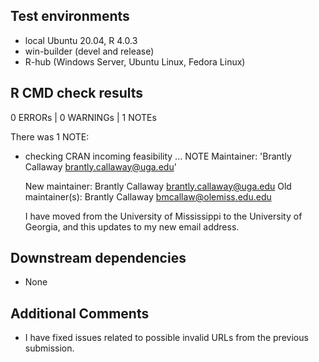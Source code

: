 ## Test environments

* local Ubuntu 20.04, R 4.0.3
* win-builder (devel and release)
* R-hub (Windows Server, Ubuntu Linux, Fedora Linux)

## R CMD check results

0 ERRORs | 0 WARNINGs | 1 NOTEs

There was 1 NOTE:

* checking CRAN incoming feasibility ... NOTE
  Maintainer: 'Brantly Callaway <brantly.callaway@uga.edu>'

  New maintainer:
    Brantly Callaway <brantly.callaway@uga.edu>
  Old maintainer(s):
    Brantly Callaway <bmcallaw@olemiss.edu.edu>
    
  I have moved from the University of Mississippi to the University of Georgia, and this updates to my new email address.

## Downstream dependencies

* None

## Additional Comments

* I have fixed issues related to possible invalid URLs from the previous submission.

